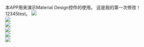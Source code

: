 本APP用来演示Material Design控件的使用。
这是我的第一次修改！12345test。
![](http://7xjq5l.com1.z0.glb.clouddn.com/android_transition.gif)
<br />
![](http://7xjq5l.com1.z0.glb.clouddn.com/appbar_detail.gif)
<br />
![](http://7xjq5l.com1.z0.glb.clouddn.com/m1.png)
<br />
![](http://7xjq5l.com1.z0.glb.clouddn.com/m2.png)
<br />
![](http://7xjq5l.com1.z0.glb.clouddn.com/m3.png)
<br />
![](http://7xjq5l.com1.z0.glb.clouddn.com/m4.png)



